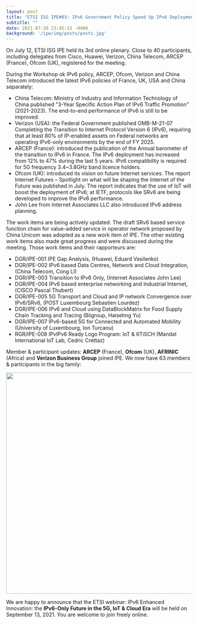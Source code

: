 ```yaml
---
layout: post
title: "ETSI ISG IPE#03: IPv6 Government Policy Speed Up IPv6 Deployment and Enhanced Innovation"
subtitle: ""
date: 2021-07-30 23:45:13 -0400
background: '/ipe/img/posts/posts.jpg'
---
```


On July 12, ETSI ISG IPE held its 3rd online plenary. Close to 40 participants, including delegates from Cisco, Huawei, Verizon, China Telecom, ARCEP (France), Ofcom (UK), registered for the meeting.

During the Workshop ok IPv6 policy, ARCEP, Ofcom, Verizon and China Telecom introduced the latest IPv6 policies of France, UK, USA and China separately:

- China Telecom: Ministry of Industry and Information Technology of China published "3-Year Specific Action Plan of IPv6 Traffic Promotion" (2021-2023). The end-to-end performance of IPv6 is still to be improved.
- Verizon (USA): the Federal Government published OMB-M-21-07 Completing the Transition to Internet Protocol Version 6 (IPv6), requiring that at least 80% of IP-enabled assets on Federal networks are operating IPv6-only environments by the end of FY 2025.
- ARCEP (France): introduced the publication of the Annual barometer of the transition to IPv6 in France. The IPv6 deployment has increased from 12% to 47% during the last 5 years. IPv6 compatibility is required for 5G frequency 3.4~3.8GHz band licence holders.
- Ofcom (UK): introduced its vision on future Internet services. The report Internet Futures – Spotlight on what will be shaping the Internet of the Future was published in July. The report indicates that the use of IoT will boost the deployment of IPv6; at IETF, protocols like SRv6 are being developed to improve the IPv6 performance.
- John Lee from Internet Associates LLC also introduced IPv6 address planning.

The work items are being actively updated. The draft SRv6 based service function chain for value-added service in operator network proposed by China Unicom was adopted as a new work item of IPE.
The other existing work items also made great progress and were discussed during the meeting. Those work items and their rapporteurs are:

- DGR/IPE-001 IPE Gap Analysis, (Huawei, Eduard Vasilenko)
- DGR/IPE-002 IPv6 based Data Centres, Network and Cloud Integration, (China Telecom, Cong LI)
- DGR/IPE-003 Transition to IPv6 Only, (Internet Associates John Lee)
- DGR/IPE-004 IPv6 based enterprise networking and Industrial Internet, (CISCO Pascal Thubert)
- DGR/IPE-005 5G Transport and Cloud and IP network Convergence over IPv6/SRv6, (POST Luxembourg Sebastien Lourdez)
- DGR/IPE-006 IPv6 and Cloud using DataBlockMatrix for Food Supply Chain Tracking and Tracing (Biigroup, Haisehng Yu)
- DGR/IPE-007 IPv6-based 5G for Connected and Automated Mobility (University of Luxembourg, Ion Turcanu)
- RGR/IPE-008 IPvIPv6 Ready Logo Program: IoT & 6TiSCH (Mandat International IoT Lab, Cedric Crettaz)

Member & participant updates: **ARCEP** (France), **Ofcom** (UK), **AFRINIC** (Africa) and **Verizon Business Group** joined IPE. We now have 63 members & participants in the big family:

<p align="center">
  <img style="width:600px;max-width:100%" src="/ipe/img/posts/Blog-IPE-July2021.png">
</p>

We are happy to announce that the ETSI webinar: IPv6 Enhanced Innovation: the **IPv6-Only Future in the 5G, IoT & Cloud Era** will be held on September 13, 2021. You are welcome to join freely online.